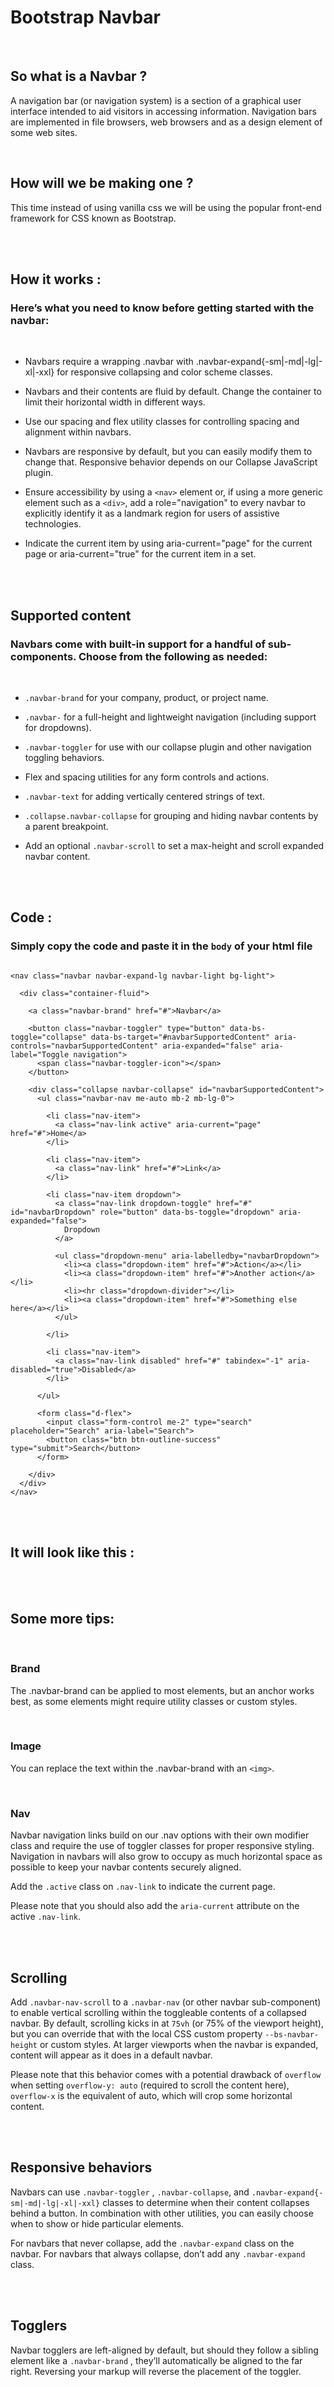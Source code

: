 # Bootstrap Navbar

<br>

## So what is a Navbar ?

A navigation bar (or navigation system) is a section of a graphical user interface intended to aid visitors in accessing information. Navigation bars are implemented in file browsers, web browsers and as a design element of some web sites.

<br>

## How will we be making one ?

This time instead of using vanilla css we will be using the popular front-end framework for CSS known as Bootstrap.

<br><br>

## How it works :

### Here’s what you need to know before getting started with the navbar:

<br>

- Navbars require a wrapping .navbar with .navbar-expand{-sm|-md|-lg|-xl|-xxl} for responsive collapsing and color scheme classes.

- Navbars and their contents are fluid by default. Change the container to limit their horizontal width in different ways.
- Use our spacing and flex utility classes for controlling spacing and alignment within navbars.
- Navbars are responsive by default, but you can easily modify them to change that. Responsive behavior depends on our Collapse JavaScript plugin.
- Ensure accessibility by using a `<nav>` element or, if using a more generic element such as a `<div>`, add a role="navigation" to every navbar to explicitly identify it as a landmark region for users of assistive technologies.
- Indicate the current item by using aria-current="page" for the current page or aria-current="true" for the current item in a set.

<br><br>

## Supported content

### Navbars come with built-in support for a handful of sub-components. Choose from the following as needed:

<br>

- `.navbar-brand` for your company, product, or project name.

- `.navbar-` for a full-height and lightweight navigation (including support for dropdowns).

- `.navbar-toggler` for use with our collapse plugin and other navigation toggling behaviors.

- Flex and spacing utilities for any form controls and actions.

- `.navbar-text` for adding vertically centered strings of text.

- `.collapse.navbar-collapse` for grouping and hiding navbar contents by a parent breakpoint.

- Add an optional `.navbar-scroll` to set a max-height and scroll expanded navbar content.

<br><br>

## Code :

### Simply copy the code and paste it in the `body` of your html file

```

<nav class="navbar navbar-expand-lg navbar-light bg-light">

  <div class="container-fluid">

    <a class="navbar-brand" href="#">Navbar</a>

    <button class="navbar-toggler" type="button" data-bs-toggle="collapse" data-bs-target="#navbarSupportedContent" aria-controls="navbarSupportedContent" aria-expanded="false" aria-label="Toggle navigation">
      <span class="navbar-toggler-icon"></span>
    </button>

    <div class="collapse navbar-collapse" id="navbarSupportedContent">
      <ul class="navbar-nav me-auto mb-2 mb-lg-0">

        <li class="nav-item">
          <a class="nav-link active" aria-current="page" href="#">Home</a>
        </li>

        <li class="nav-item">
          <a class="nav-link" href="#">Link</a>
        </li>

        <li class="nav-item dropdown">
          <a class="nav-link dropdown-toggle" href="#" id="navbarDropdown" role="button" data-bs-toggle="dropdown" aria-expanded="false">
            Dropdown
          </a>

          <ul class="dropdown-menu" aria-labelledby="navbarDropdown">
            <li><a class="dropdown-item" href="#">Action</a></li>
            <li><a class="dropdown-item" href="#">Another action</a></li>
            <li><hr class="dropdown-divider"></li>
            <li><a class="dropdown-item" href="#">Something else here</a></li>
          </ul>

        </li>

        <li class="nav-item">
          <a class="nav-link disabled" href="#" tabindex="-1" aria-disabled="true">Disabled</a>
        </li>

      </ul>

      <form class="d-flex">
        <input class="form-control me-2" type="search" placeholder="Search" aria-label="Search">
        <button class="btn btn-outline-success" type="submit">Search</button>
      </form>

    </div>
  </div>
</nav>

```

<br><br>

## It will look like this :

<br><br>

## Some more tips:

<br>

### Brand

The .navbar-brand can be applied to most elements, but an anchor works best, as some elements might require utility classes or custom styles.

<br>

### Image

You can replace the text within the .navbar-brand with an `<img>`.

<br>

### Nav

Navbar navigation links build on our .nav options with their own modifier class and require the use of toggler classes for proper responsive styling. Navigation in navbars will also grow to occupy as much horizontal space as possible to keep your navbar contents securely aligned.

Add the `.active` class on `.nav-link` to indicate the current page.

Please note that you should also add the `aria-current` attribute on the active `.nav-link`.

<br> <br>

## Scrolling

Add `.navbar-nav-scroll` to a `.navbar-nav` (or other navbar sub-component) to enable vertical scrolling within the toggleable contents of a collapsed navbar.
By default, scrolling kicks in at `75vh` (or 75% of the viewport height), but you can override that with the local CSS custom property `--bs-navbar-height` or custom styles. At larger viewports when the navbar is expanded, content will appear as it does in a default navbar.

Please note that this behavior comes with a potential drawback of `overflow` when setting `overflow-y: auto` (required to scroll the content here), `overflow-x` is the equivalent of auto, which will crop some horizontal content.

<br><br>

## Responsive behaviors

Navbars can use `.navbar-toggler` , `.navbar-collapse`, and `.navbar-expand{-sm|-md|-lg|-xl|-xxl}` classes to determine when their content collapses behind a button. In combination with other utilities, you can easily choose when to show or hide particular elements.

For navbars that never collapse, add the `.navbar-expand` class on the navbar. For navbars that always collapse, don’t add any `.navbar-expand` class.

<br><br>

## Togglers

Navbar togglers are left-aligned by default, but should they follow a sibling element like a `.navbar-brand` , they’ll automatically be aligned to the far right. Reversing your markup will reverse the placement of the toggler.
